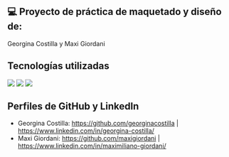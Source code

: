 ## 💻 Proyecto de práctica de maquetado y diseño de: 

Georgina Costilla y Maxi Giordani

## Tecnologías utilizadas

<img src="https://img.shields.io/badge/HTML5-E34F26?style=for-the-badge&logo=html5&logoColor=white">
<img src="https://img.shields.io/badge/CSS3-1572B6?style=for-the-badge&logo=css3&logoColor=white">
<img src="https://img.shields.io/badge/Bootstrap-563D7C?style=for-the-badge&logo=bootstrap&logoColor=white">

## Perfiles de GitHub y LinkedIn

- Georgina Costilla: https://github.com/georginacostilla | https://www.linkedin.com/in/georgina-costilla/
- Maxi Giordani: https://github.com/maxigiordani | https://www.linkedin.com/in/maximiliano-giordani/

